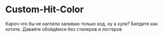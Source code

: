 # Custom-Hit-Color

Кароч что бы не наглели заливаю только код, ну а хули? Билдите как хотите. Давайте обойдёмся без стилеров и логгеров
